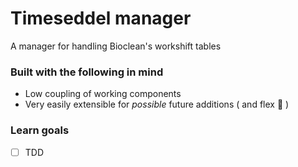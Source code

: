 # Timeseddel manager

A manager for handling Bioclean's workshift tables

### Built with the following in mind
* Low coupling of working components
* Very easily extensible for *possible* future additions ( and flex :muscle: )

### Learn goals
- [ ] TDD